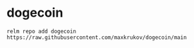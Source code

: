 # dogecoin
```
relm repo add dogecoin https://raw.githubusercontent.com/maxkrukov/dogecoin/main
```
